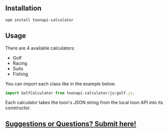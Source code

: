 ## Installation

```bash
npm install toonapi-calculator
```

## Usage

There are 4 available calculators:

- Golf
- Racing
- Suits
- Fishing

You can import each class like in the example below.

```javascript
import GolfCalculator from toonapi-calculator/js/golf.js;
```

Each calculator takes the toon's JSON string from the local toon API into its constructor.

## [Suggestions or Questions? Submit here!](https://github.com/erin-miller/ToonAPI-Calculator/issues)
